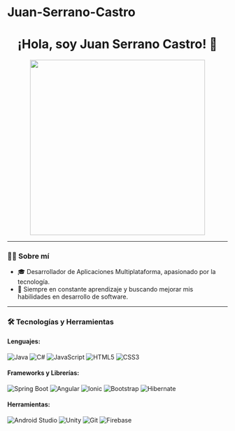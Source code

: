 # Juan-Serrano-Castro
<h1 align="center">¡Hola, soy Juan Serrano Castro! 👋</h1>

<p align="center">
  <img src="![software-1-e1550080087611-800x400](https://github.com/user-attachments/assets/4fb1e3aa-4b82-4e41-8e23-6cd5be85c620)
" width="400"/>
</p>

---

### 🧑‍💻 Sobre mí

- 🎓 Desarrollador de Aplicaciones Multiplataforma, apasionado por la tecnología.
- 🚀 Siempre en constante aprendizaje y buscando mejorar mis habilidades en desarrollo de software.

---

### 🛠️ Tecnologías y Herramientas

#### Lenguajes:
![Java](https://img.shields.io/badge/Java-%23ED8B00.svg?style=for-the-badge&logo=openjdk&logoColor=white)
![C#](https://img.shields.io/badge/C%23-239120.svg?style=for-the-badge&logo=c-sharp&logoColor=white)
![JavaScript](https://img.shields.io/badge/JavaScript-%23F7DF1E.svg?style=for-the-badge&logo=javascript&logoColor=black)
![HTML5](https://img.shields.io/badge/HTML5-%23E34F26.svg?style=for-the-badge&logo=html5&logoColor=white)
![CSS3](https://img.shields.io/badge/CSS3-%231572B6.svg?style=for-the-badge&logo=css3&logoColor=white)

#### Frameworks y Librerías:
![Spring Boot](https://img.shields.io/badge/Spring%20Boot-6DB33F.svg?style=for-the-badge&logo=spring-boot&logoColor=white)
![Angular](https://img.shields.io/badge/Angular-DD0031.svg?style=for-the-badge&logo=angular&logoColor=white)
![Ionic](https://img.shields.io/badge/Ionic-3880FF.svg?style=for-the-badge&logo=ionic&logoColor=white)
![Bootstrap](https://img.shields.io/badge/Bootstrap-%23563D7C.svg?style=for-the-badge&logo=bootstrap&logoColor=white)
![Hibernate](https://img.shields.io/badge/Hibernate-59666C.svg?style=for-the-badge&logo=hibernate&logoColor=white)

#### Herramientas:
![Android Studio](https://img.shields.io/badge/Android%20Studio-3DDC84.svg?style=for-the-badge&logo=android-studio&logoColor=white)
![Unity](https://img.shields.io/badge/Unity-000000.svg?style=for-the-badge&logo=unity&logoColor=white)
![Git](https://img.shields.io/badge/Git-F05032.svg?style=for-the-badge&logo=git&logoColor=white)
![Firebase](https://img.shields.io/badge/Firebase-FFCA28.svg?style=for-the-badge&logo=firebase&logoColor=black)
